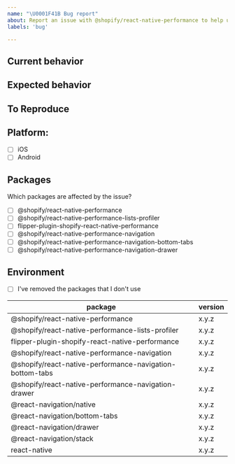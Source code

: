 ```yaml
---
name: "\U0001F41B Bug report"
about: Report an issue with @shopify/react-native-performance to help us improve
labels: 'bug'

---
```


<!-- Thanks for taking the time to fill out this bug report!

If this is not a bug report, please use other relevant channels:
- [Create a feature proposal on Discussions](https://github.com/Shopify/react-native-performance/discussions/new)
- [Chat with others in the #react-native-performance channel on Shopify React Native Open Source Discord](https://discord.com/channels/928252803867107358/928253059375726622)

Before you proceed:

- Make sure you are on latest versions of React Native Performance packages and their dependencies.
- If you are having an issue with your machine or build tools, the issue belongs on another repository as that is outside of the scope of React Native Performance. -->

## Current behavior

<!-- What code are you running and what is happening? Include a screenshot or video if it's a UI related issue. -->

## Expected behavior

<!-- What do you expect to happen instead? -->

## To Reproduce

<!-- Please provide a way to reproduce the problem if it's possible. Use the fixture app to create an example that reproduces the bug and provide a link to a GitHub repository under your username. -->

## Platform:
 - [ ] iOS
 - [ ] Android

## Packages
Which packages are affected by the issue?
- [ ] @shopify/react-native-performance
- [ ] @shopify/react-native-performance-lists-profiler
- [ ] flipper-plugin-shopify-react-native-performance
- [ ] @shopify/react-native-performance-navigation
- [ ] @shopify/react-native-performance-navigation-bottom-tabs
- [ ] @shopify/react-native-performance-navigation-drawer

## Environment

<!-- What are the exact versions of packages that you are using?
When filling the table below, please remove the packages that you're not using. -->

- [ ] I've removed the packages that I don't use

| package                                                  | version         |
| -------------------------------------------------------- | --------------- |
| @shopify/react-native-performance                        |x.y.z            |
| @shopify/react-native-performance-lists-profiler         |x.y.z            |
| flipper-plugin-shopify-react-native-performance          |x.y.z            |
| @shopify/react-native-performance-navigation             |x.y.z            |
| @shopify/react-native-performance-navigation-bottom-tabs |x.y.z            |
| @shopify/react-native-performance-navigation-drawer      |x.y.z            |
| @react-navigation/native                                 |x.y.z            |
| @react-navigation/bottom-tabs                            |x.y.z            |
| @react-navigation/drawer                                 |x.y.z            |
| @react-navigation/stack                                  |x.y.z            |
| react-native                                             |x.y.z            |
